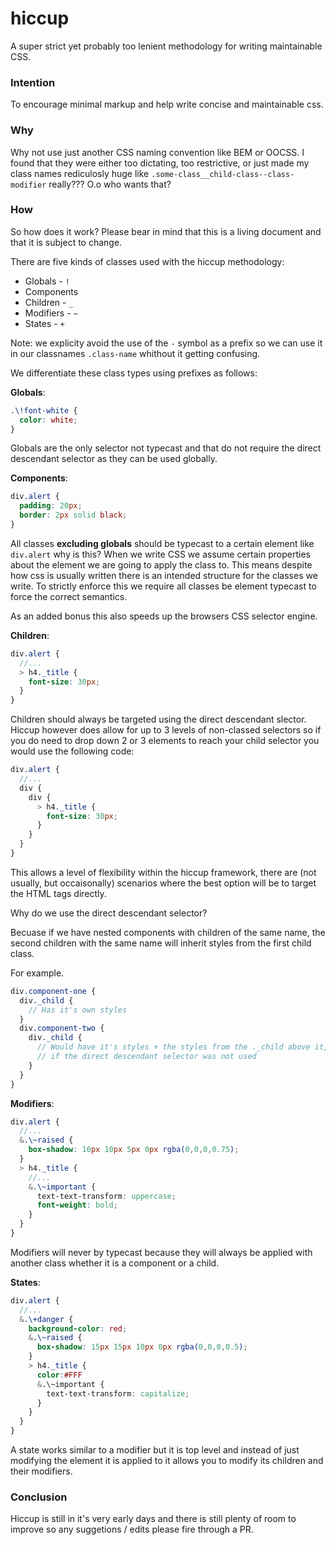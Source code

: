 # hiccup

A super strict yet probably too lenient methodology for writing maintainable CSS.

### Intention

To encourage minimal markup and help write concise and maintainable css.

### Why

Why not use just another CSS naming convention like BEM or OOCSS. I found that they were either too dictating, too restrictive, or just made my class names rediculosly huge like `.some-class__child-class--class-modifier` really??? O.o who wants that?

### How

So how does it work? Please bear in mind that this is a living document and that it is subject to change.

There are five kinds of classes used with the hiccup methodology:

* Globals - `!`
* Components
* Children - `_`
* Modifiers - `~`
* States - `+`

Note: we explicity avoid the use of the `-` symbol as a prefix so we can use it in our classnames `.class-name` whithout it getting confusing.

We differentiate these class types using prefixes as follows:

**Globals**:

```scss
.\!font-white {
  color: white;
}
```

Globals are the only selector not typecast and that do not require the direct descendant selector as they can be used globally.

**Components**:

```scss
div.alert {
  padding: 20px;
  border: 2px solid black;
}
```

All classes **excluding globals** should be typecast to a certain element like `div.alert` why is this? When we write CSS we assume certain properties about the element we are going to apply the class to. This means despite how css is usually written there is an intended structure for the classes we write. To strictly enforce this we require all classes be element typecast to force the correct semantics.

As an added bonus this also speeds up the browsers CSS selector engine.

**Children**:

```scss
div.alert {
  //...
  > h4._title {
    font-size: 30px;
  }
}
```

Children should always be targeted using the direct descendant slector. Hiccup however does allow for up to 3 levels of non-classed selectors so if you do need to drop down 2 or 3 elements to reach your child selector you would use the following code:

```scss
div.alert {
  //...
  div {
    div {
      > h4._title {
        font-size: 30px;
      }
    }
  }
}
```

This allows a level of flexibility within the hiccup framework, there are (not usually, but occaisonally) scenarios where the best option will be to target the HTML tags directly.

Why do we use the direct descendant selector?

Becuase if we have nested components with children of the same name, the second children with the same name will inherit styles from the first child class.

For example.

```scss
div.component-one {
  div._child {
    // Has it's own styles
  }
  div.component-two {
    div._child {
      // Would have it's styles + the styles from the ._child above it,
      // if the direct descendant selector was not used
    }
  }
}
```

**Modifiers**:

```scss
div.alert {
  //...
  &.\~raised {
    box-shadow: 10px 10px 5px 0px rgba(0,0,0,0.75);
  }
  > h4._title {
    //...
    &.\~important {
      text-text-transform: uppercase;
      font-weight: bold;
    }
  }
}
```

Modifiers will never by typecast because they will always be applied with another class whether it is a component or a child.

**States**:

```scss
div.alert {
  //...
  &.\+danger {
    background-color: red;
    &.\~raised {
      box-shadow: 15px 15px 10px 0px rgba(0,0,0,0.5);
    }
    > h4._title {
      color:#FFF
      &.\~important {
        text-text-transform: capitalize;
      }
    }
  }
}
```

A state works similar to a modifier but it is top level and instead of just modifying the element it is applied to it allows you to modify its children and their modifiers.

### Conclusion

Hiccup is still in it's very early days and there is still plenty of room to improve so any suggetions / edits please fire through a PR.

